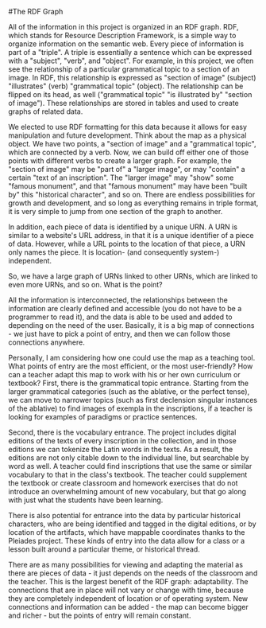 #The RDF Graph

All of the information in this project is organized in an RDF graph.  RDF, which stands for Resource Description Framework, is a simple way to organize information on the semantic web.  Every piece of information is part of a "triple".  A triple is essentially a sentence which can be expressed with a "subject", "verb", and "object".  For example, in this project, we often see the relationship of a particular grammatical topic to a section of an image. In RDF, this relationship is expressed as "section of image" (subject) "illustrates" (verb) "grammatical topic" (object).  The relationship can be flipped on its head, as well ("grammatical topic" "is illustrated by" "section of image").  These relationships are stored in tables and used to create graphs of related data.

We elected to use RDF formatting for this data because it allows for easy manipulation and future development.  Think about the map as a physical object.  We have two points, a "section of image" and a "grammatical topic", which are connected by a verb.  Now, we can build off either one of those points with different verbs to create a larger graph.  For example, the "section of image" may be "part of" a "larger image", or may "contain" a certain "text of an inscription".  The "larger image" may "show" some "famous monument", and that "famous monument" may have been "built by" this "historical character", and so on.  There are endless possibilities for growth and development, and so long as everything remains in triple format, it is very simple to jump from one section of the graph to another.

In addition, each piece of data is identified by a unique URN.  A URN is similar to a website's URL address, in that it is a unique identifier of a piece of data.  However, while a URL points to the location of that piece, a URN only names the piece.  It is location- (and consequently system-) independent.

So, we have a large graph of URNs linked to other URNs, which are linked to even more URNs, and so on.  What is the point?

All the information is interconnected, the relationships between the information are clearly defined and accessible (you do not have to be a programmer to read it), and the data is able to be used and added to depending on the need of the user.  Basically, it is a big map of connections - we just have to pick a point of entry, and then we can follow those connections anywhere.

Personally, I am considering how one could use the map as a teaching tool.  What points of entry are the most efficient, or the most user-friendly?  How can a teacher adapt this map to work with his or her own curriculum or textbook?  First, there is the grammatical topic entrance.  Starting from the larger grammatical categories (such as the ablative, or the perfect tense), we can move to narrower topics (such as first declension singular instances of the ablative) to find images of exempla in the inscriptions, if a teacher is looking for examples of paradigms or practice sentences.

Second, there is the vocabulary entrance.  The project includes digital editions of the texts of every inscription in the collection, and in those editions we can tokenize the Latin words in the texts.  As a result, the editions are not only citable down to the individual line, but searchable by word as well.  A teacher could find inscriptions that use the same or similar vocabulary to that in the class's textbook.  The teacher could supplement the textbook or create classroom and homework exercises that do not introduce an overwhelming amount of new vocabulary, but that go along with just what the students have been learning.

There is also potential for entrance into the data by particular historical characters, who are being identified and tagged in the digital editions, or by location of the artifacts, which have mappable coordinates thanks to the Pleiades project.  These kinds of entry into the data allow for a class or a lesson built around a particular theme, or historical thread.  

There are as many possibilities for viewing and adapting the material as there are pieces of data - it just depends on the needs of the classroom and the teacher.  This is the largest benefit of the RDF graph: adaptability.  The connections that are in place will not vary or change with time, because they are completely independent of location or of operating system.  New connections and information can be added - the map can become bigger and richer - but the points of entry will remain constant.
